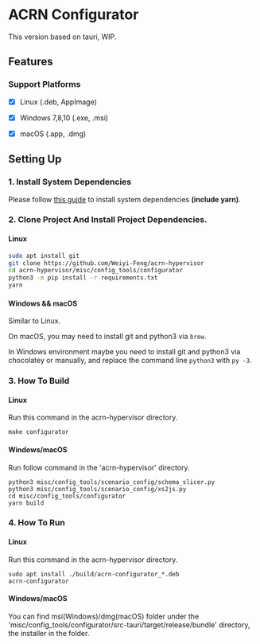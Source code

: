 # ACRN Configurator

This version based on tauri, WIP.

## Features

### Support Platforms

- [x] Linux (.deb, AppImage)
- [x] Windows 7,8,10 (.exe, .msi)
- [x] macOS (.app, .dmg)


## Setting Up

### 1. Install System Dependencies

Please follow [this guide](https://tauri.studio/docs/getting-started/prerequisites)
to install system dependencies **(include yarn)**.

### 2. Clone Project And Install Project Dependencies.

#### Linux

```bash
sudo apt install git
git clone https://github.com/Weiyi-Feng/acrn-hypervisor
cd acrn-hypervisor/misc/config_tools/configurator
python3 -m pip install -r requirements.txt
yarn
```

#### Windows && macOS

Similar to Linux.

On macOS, you may need to install git and python3 via `brew`.

In Windows environment maybe you need to install git and python3 via chocolatey or manually,
and replace the command line `python3` with `py -3`.

### 3. How To Build

#### Linux

Run this command in the acrn-hypervisor directory.

```shell
make configurator
```

#### Windows/macOS

Run follow command in the 'acrn-hypervisor' directory. 

```shell
python3 misc/config_tools/scenario_config/schema_slicer.py
python3 misc/config_tools/scenario_config/xs2js.py
cd misc/config_tools/configurator
yarn build
```

### 4. How To Run

#### Linux

Run this command in the acrn-hypervisor directory.

```shell
sudo apt install ./build/acrn-configurator_*.deb
acrn-configurator
```

#### Windows/macOS

You can find msi(Windows)/dmg(macOS) folder under the 
'misc/config_tools/configurator/src-tauri/target/release/bundle'
directory, the installer in the folder.

